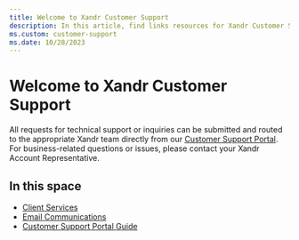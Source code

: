 ```yaml
---
title: Welcome to Xandr Customer Support
description: In this article, find links resources for Xandr Customer Support.
ms.custom: customer-support
ms.date: 10/28/2023
---
```


# Welcome to Xandr Customer Support

All requests for technical support or inquiries can be submitted and routed to the appropriate Xandr team directly from our [Customer Support Portal](https://help.xandr.com). For business-related questions or issues, please contact your Xandr Account Representative.

## In this space

- [Client Services](xcs-xandr-client-services.md)
- [Email Communications](xcs-xandr-email-communications.md)
- [Customer Support Portal Guide](xcs-customer-support-portal-guide.md)
